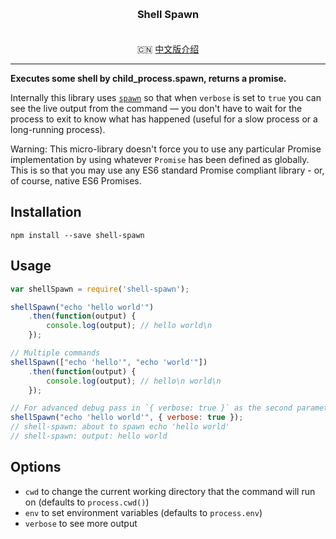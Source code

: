 <h3 align="center" style="margin: 30px 0 35px;">Shell Spawn</h3>

<p align="center">
  🇨🇳 <a href="./README.zh-CN.md">中文版介绍</a>
</p>

---

**Executes some shell by child_process.spawn, returns a promise.**

Internally this library uses [`spawn`](https://nodejs.org/api/child_process.html#child_process_child_process_spawn_command_args_options) so that when `verbose` is set to `true` you can see the live output from the command — you don't have to wait for the process to exit to know what has happened (useful for a slow process or a long-running process).

Warning: This micro-library doesn't force you to use any particular Promise implementation by using whatever `Promise` has been defined as globally. This is so that you may use any ES6 standard Promise compliant library - or, of course, native ES6 Promises.

## Installation

```
npm install --save shell-spawn
```

## Usage

```js
var shellSpawn = require('shell-spawn');

shellSpawn("echo 'hello world'")
	.then(function(output) {
		console.log(output); // hello world\n
	});

// Multiple commands
shellSpawn(["echo 'hello'", "echo 'world'"])
	.then(function(output) {
		console.log(output); // hello\n world\n
	});

// For advanced debug pass in `{ verbose: true }` as the second parameter
shellSpawn("echo 'hello world'", { verbose: true });
// shell-spawn: about to spawn echo 'hello world'
// shell-spawn: output: hello world
```

## Options

- `cwd` to change the current working directory that the command will run on (defaults to `process.cwd()`)
- `env` to set environment variables (defaults to `process.env`)
- `verbose` to see more output

